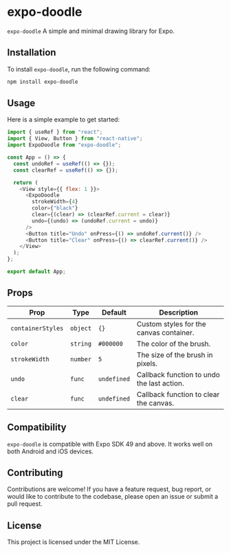 # expo-doodle

`expo-doodle` A simple and minimal drawing library for Expo.

## Installation

To install `expo-doodle`, run the following command:

```bash
npm install expo-doodle
```

## Usage

Here is a simple example to get started:

```javascript
import { useRef } from "react";
import { View, Button } from "react-native";
import ExpoDoodle from "expo-doodle";

const App = () => {
  const undoRef = useRef(() => {});
  const clearRef = useRef(() => {});

  return (
    <View style={{ flex: 1 }}>
      <ExpoDoodle
        strokeWidth={4}
        color={"black"}
        clear={(clear) => (clearRef.current = clear)}
        undo={(undo) => (undoRef.current = undo)}
      />
      <Button title="Undo" onPress={() => undoRef.current()} />
      <Button title="Clear" onPress={() => clearRef.current()} />
    </View>
  );
};

export default App;
```

## Props

| Prop              | Type     | Default     | Description                                |
| ----------------- | -------- | ----------- | ------------------------------------------ |
| `containerStyles` | `object` | `{}`        | Custom styles for the canvas container.    |
| `color`           | `string` | `#000000`   | The color of the brush.                    |
| `strokeWidth`     | `number` | `5`         | The size of the brush in pixels.           |
| `undo`            | `func`   | `undefined` | Callback function to undo the last action. |
| `clear`           | `func`   | `undefined` | Callback function to clear the canvas.     |

## Compatibility

`expo-doodle` is compatible with Expo SDK 49 and above. It works well on both Android and iOS devices.

## Contributing

Contributions are welcome! If you have a feature request, bug report, or would like to contribute to the codebase, please open an issue or submit a pull request.

## License

This project is licensed under the MIT License.
